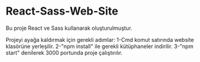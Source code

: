 # React-Sass-Web-Site
Bu proje React ve Sass kullanarak oluşturulmuştur.


Projeyi ayağa kaldırmak için gerekli adımlar:
1-Cmd komut satırında website klasörüne yerleşilir.
2-"npm install" ile gerekli kütüphaneler indirilir.
3-"npm start" denilerek 3000 portunda proje çalıştırılır.
